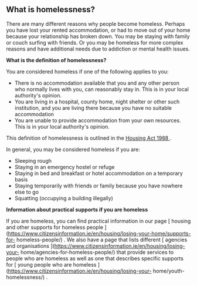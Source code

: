 ##  What is homelessness?

There are many different reasons why people become homeless. Perhaps you have
lost your rented accommodation, or had to move out of your home because your
relationship has broken down. You may be staying with family or couch surfing
with friends. Or you may be homeless for more complex reasons and have
additional needs due to addiction or mental health issues.

**What is the definition of homelessness?**

You are considered homeless if one of the following applies to you:

  * There is no accommodation available that you and any other person who normally lives with you, can reasonably stay in. This is in your local authority's opinion. 
  * You are living in a hospital, county home, night shelter or other such institution, and you are living there because you have no suitable accommodation 
  * You are unable to provide accommodation from your own resources. This is in your local authority's opinion. 

This definition of homelessness is outlined in the [ Housing Act 1988
](http://www.irishstatutebook.ie/1988/en/act/pub/0028/index.html) .

In general, you may be considered homeless if you are:

  * Sleeping rough 
  * Staying in an emergency hostel or refuge 
  * Staying in bed and breakfast or hotel accommodation on a temporary basis 
  * Staying temporarily with friends or family because you have nowhere else to go 
  * Squatting (occupying a building illegally) 

**Information about practical supports if you are homeless**

If you are homeless, you can find practical information in our page [ housing
and other supports for homeless people
](https://www.citizensinformation.ie/en/housing/losing-your-home/supports-for-
homeless-people/) . We also have a page that lists different [ agencies and
organisations ](https://www.citizensinformation.ie/en/housing/losing-your-
home/agencies-for-homeless-people/) that provide services to people who are
homeless as well as one that describes specific supports for [ young people
who are homeless ](https://www.citizensinformation.ie/en/housing/losing-your-
home/youth-homelessness/) .  

